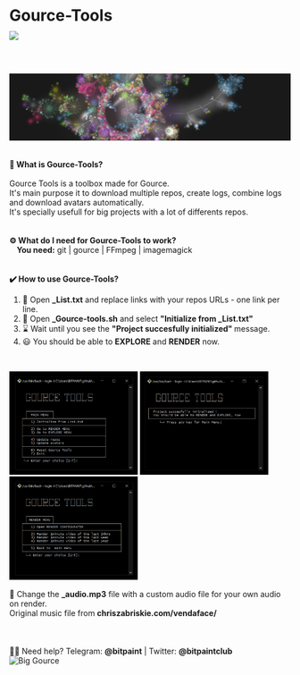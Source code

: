 # Gource-Tools                         <br><img src="https://img.shields.io/badge/License-MIT-orange.svg"> <br> <br>
 <img src="https://raw.githubusercontent.com/bitpaint/bitcoin-gources/main/gource/art/screenshoot.jpg" alt="Combined" width="690px"> <br> <br>


<b>🍩 What is Gource-Tools?</b><br>
<br>
Gource Tools is a toolbox made for Gource.<br>
It's main purpose it to download multiple repos, create logs, combine logs and download avatars automatically. <br>
It's specially usefull for big projects with a lot of differents repos.<br>
<br>
<br>
<b>⚙️ What do I need for Gource-Tools to work?</b><br>
<b>&nbsp;&nbsp;&nbsp;&nbsp;You need:</b> git | gource | FFmpeg | imagemagick<br>
<br>
<br>
<b>✔️ How to use Gource-Tools?</b><br>
1) 📜  Open <b>_List.txt</b> and replace links with your repos URLs - one link per line.<br>
2) 🧰  Open <b>_Gource-tools.sh</b> and select <b>"Initialize from _List.txt"</b> <br>
3) ⌛   Wait until you see the <b>"Project succesfully initialized" </b>message.<br>
4) 😃  You should be able to <b>EXPLORE</b> and <b>RENDER</b> now.<br>
<br>


<img src="https://raw.githubusercontent.com/bitpaint/Gource-Tools/main/src/img/mainmenu.jpg" alt="Main menu" width="230px">      <img src="https://raw.githubusercontent.com/bitpaint/Gource-Tools/main/src/img/initmenu.jpg" alt="Initialize menu" width="230px">      <img src="https://raw.githubusercontent.com/bitpaint/Gource-Tools/main/src/img/rendermenu.jpg" alt="Render menu" width="230px">


🎵 Change the <b>_audio.mp3</b> file with a custom audio file for your own audio on render.<br>
Original music file from <b>chriszabriskie.com/vendaface/</b><br>
<br> <br>
<br>
🙋‍♂️ Need help? Telegram: <b>@bitpaint</b> | Twitter: <b>@bitpaintclub<br></b>
 <img src="https://raw.githubusercontent.com/bitpaint/bitcoin-gources/main/gource/art/4k/2.png" alt="Big Gource" width="690px"> <br> <br>
